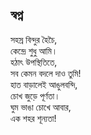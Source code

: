 ## স্বপ্ন

সহস্র বিন্দুর হৈচৈ,<br>
কেন্দ্রে শুধু আমি।<br>
হঠাৎ উপস্থিতিতে,<br>
সব কেমন বদলে দাও তুমি!<br>
হাত বাড়ালেই আঙুলবন্দি,<br>
চোখ জুড়ে পূর্ণতা।<br>
ঘুম ভাঙা চোখে আবার,<br>
এক শহর শূন্যতা!
